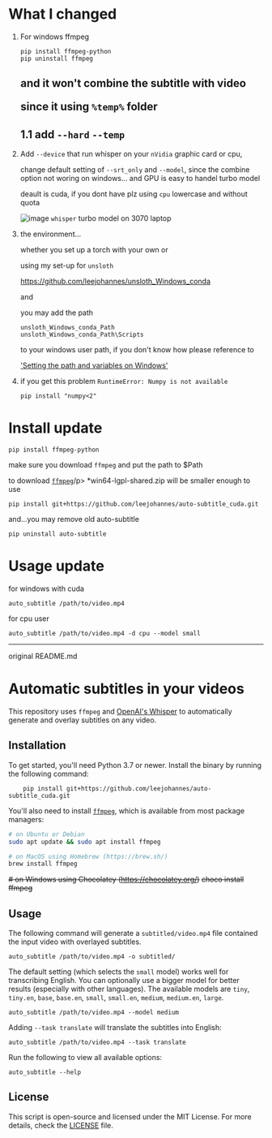 # What I changed
1. For windows  ffmpeg
   ```
   pip install ffmpeg-python
   pip uninstall ffmpeg
   ```
   and it won't combine the subtitle with video </p>
   since it using `%temp%` folder
   ---
   1.1 add `--hard` `--temp`
   ---

3. Add `--device` that run whisper on your `nVidia` graphic card or cpu,</p>
   change default setting of `--srt_only` and `--model`, since the combine option not woring on windows... and GPU is easy to handel turbo model </p>
   deault is cuda, if you dont have plz using `cpu` lowercase and without quota</p>
![image](https://github.com/user-attachments/assets/956437b6-08b3-4a28-810c-e75c46a7390f)
`whisper` turbo model on 3070 laptop


4. the environment...</p>
   whether you set up a torch with your own or</p>
   using my set-up for `unsloth`</p>
   https://github.com/leejohannes/unsloth_Windows_conda </p>
   and </p>
   you may add the path </p>
   ```
   unsloth_Windows_conda_Path
   unsloth_Windows_conda_Path\Scripts
   ```
   to your windows user path, if you don't know how please reference to </p>
   ['Setting the path and variables on Windows'](https://www.google.com/search?q=Setting+the+path+and+variables+on+Windows)

5. if you get this problem `RuntimeError: Numpy is not available`
   ```
   pip install "numpy<2"
   ```

# Install update
```
pip install ffmpeg-python
```
make sure you download `ffmpeg` and put the path to $Path </p>
to download [`ffmpeg`](https://github.com/BtbN/FFmpeg-Builds/releases)/p>
*win64-lgpl-shared.zip will be smaller enough to use

```
pip install git+https://github.com/leejohannes/auto-subtitle_cuda.git
```
and...you may remove old auto-subtitle
```
pip uninstall auto-subtitle
```

# Usage update
for windows with cuda
```
auto_subtitle /path/to/video.mp4
```
for cpu user
```
auto_subtitle /path/to/video.mp4 -d cpu --model small
```

---
original README.md

# Automatic subtitles in your videos

This repository uses `ffmpeg` and [OpenAI's Whisper](https://openai.com/blog/whisper) to automatically generate and overlay subtitles on any video.

## Installation

To get started, you'll need Python 3.7 or newer. Install the binary by running the following command:
```
    pip install git+https://github.com/leejohannes/auto-subtitle_cuda.git
```
You'll also need to install [`ffmpeg`](https://ffmpeg.org/), which is available from most package managers:

```bash
# on Ubuntu or Debian
sudo apt update && sudo apt install ffmpeg

# on MacOS using Homebrew (https://brew.sh/)
brew install ffmpeg
```
~~# on Windows using Chocolatey (https://chocolatey.org/)~~
~~choco install ffmpeg~~


## Usage

The following command will generate a `subtitled/video.mp4` file contained the input video with overlayed subtitles.

    auto_subtitle /path/to/video.mp4 -o subtitled/

The default setting (which selects the `small` model) works well for transcribing English. You can optionally use a bigger model for better results (especially with other languages). The available models are `tiny`, `tiny.en`, `base`, `base.en`, `small`, `small.en`, `medium`, `medium.en`, `large`.

    auto_subtitle /path/to/video.mp4 --model medium

Adding `--task translate` will translate the subtitles into English:

    auto_subtitle /path/to/video.mp4 --task translate

Run the following to view all available options:

    auto_subtitle --help

## License

This script is open-source and licensed under the MIT License. For more details, check the [LICENSE](LICENSE) file.
